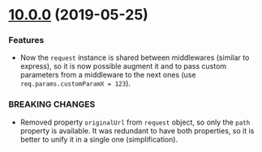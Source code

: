 # [10.0.0](https://github.com/rogerpadilla/prouter/compare/9.1.2...10.0.0) (2019-05-25)

### Features
* Now the `request` instance is shared between middlewares (similar to express), so it is now possible augment it and to pass custom parameters from a middleware to the next ones (use `req.params.customParamX = 123`).

### BREAKING CHANGES
* Removed property `originalUrl` from `request` object, so only the `path` property is available. It was redundant to have both properties, so it is better to unify it in a single one (simplification).
